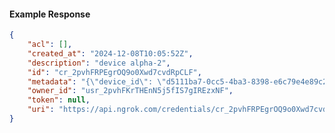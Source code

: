 <!-- Code generated for API Clients. DO NOT EDIT. -->

#### Example Response

```json
{
	"acl": [],
	"created_at": "2024-12-08T10:05:52Z",
	"description": "device alpha-2",
	"id": "cr_2pvhFRPEgrOQ9o0Xwd7cvdRpCLF",
	"metadata": "{\"device_id\": \"d5111ba7-0cc5-4ba3-8398-e6c79e4e89c2\"}",
	"owner_id": "usr_2pvhFKrTHEnN5j5fIS7gIREzxNF",
	"token": null,
	"uri": "https://api.ngrok.com/credentials/cr_2pvhFRPEgrOQ9o0Xwd7cvdRpCLF"
}
```
